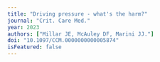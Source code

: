 ```yaml
---
title: "Driving pressure - what's the harm?"
journal: "Crit. Care Med."
year: 2023
authors: ["Millar JE, McAuley DF, Marini JJ."]
doi: "10.1097/CCM.0000000000005874"
isFeatured: false
---
```

